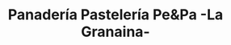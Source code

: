 ---
title: "Panadería Pastelería Pe&Pa -La Granaina-"
url: /garrucha/panaderia-pasteleria-peypa-la-granaina/
shop: panadería
---